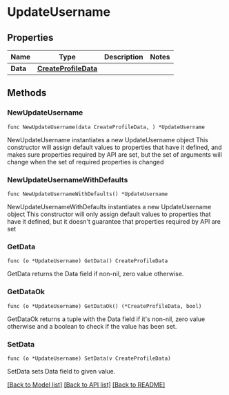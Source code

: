 # UpdateUsername

## Properties

Name | Type | Description | Notes
------------ | ------------- | ------------- | -------------
**Data** | [**CreateProfileData**](CreateProfileData.md) |  | 

## Methods

### NewUpdateUsername

`func NewUpdateUsername(data CreateProfileData, ) *UpdateUsername`

NewUpdateUsername instantiates a new UpdateUsername object
This constructor will assign default values to properties that have it defined,
and makes sure properties required by API are set, but the set of arguments
will change when the set of required properties is changed

### NewUpdateUsernameWithDefaults

`func NewUpdateUsernameWithDefaults() *UpdateUsername`

NewUpdateUsernameWithDefaults instantiates a new UpdateUsername object
This constructor will only assign default values to properties that have it defined,
but it doesn't guarantee that properties required by API are set

### GetData

`func (o *UpdateUsername) GetData() CreateProfileData`

GetData returns the Data field if non-nil, zero value otherwise.

### GetDataOk

`func (o *UpdateUsername) GetDataOk() (*CreateProfileData, bool)`

GetDataOk returns a tuple with the Data field if it's non-nil, zero value otherwise
and a boolean to check if the value has been set.

### SetData

`func (o *UpdateUsername) SetData(v CreateProfileData)`

SetData sets Data field to given value.



[[Back to Model list]](../README.md#documentation-for-models) [[Back to API list]](../README.md#documentation-for-api-endpoints) [[Back to README]](../README.md)


